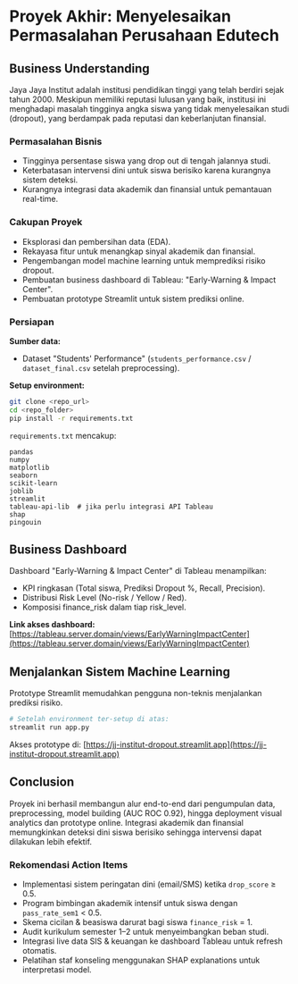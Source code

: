 # Proyek Akhir: Menyelesaikan Permasalahan Perusahaan Edutech

## Business Understanding

Jaya Jaya Institut adalah institusi pendidikan tinggi yang telah berdiri sejak tahun 2000. Meskipun memiliki reputasi lulusan yang baik, institusi ini menghadapi masalah tingginya angka siswa yang tidak menyelesaikan studi (dropout), yang berdampak pada reputasi dan keberlanjutan finansial.

### Permasalahan Bisnis

* Tingginya persentase siswa yang drop out di tengah jalannya studi.
* Keterbatasan intervensi dini untuk siswa berisiko karena kurangnya sistem deteksi.
* Kurangnya integrasi data akademik dan finansial untuk pemantauan real-time.

### Cakupan Proyek

* Eksplorasi dan pembersihan data (EDA).
* Rekayasa fitur untuk menangkap sinyal akademik dan finansial.
* Pengembangan model machine learning untuk memprediksi risiko dropout.
* Pembuatan business dashboard di Tableau: "Early-Warning & Impact Center".
* Pembuatan prototype Streamlit untuk sistem prediksi online.

### Persiapan

**Sumber data:**

* Dataset "Students' Performance" (`students_performance.csv` / `dataset_final.csv` setelah preprocessing).

**Setup environment:**

```bash
git clone <repo_url>
cd <repo_folder>
pip install -r requirements.txt
```

`requirements.txt` mencakup:

```
pandas
numpy
matplotlib
seaborn
scikit-learn
joblib
streamlit
tableau-api-lib  # jika perlu integrasi API Tableau
shap
pingouin
```

## Business Dashboard

Dashboard "Early-Warning & Impact Center" di Tableau menampilkan:

* KPI ringkasan (Total siswa, Prediksi Dropout %, Recall, Precision).
* Distribusi Risk Level (No-risk / Yellow / Red).
* Komposisi finance\_risk dalam tiap risk\_level.

**Link akses dashboard:**
[https://tableau.server.domain/views/EarlyWarningImpactCenter](https://tableau.server.domain/views/EarlyWarningImpactCenter)

## Menjalankan Sistem Machine Learning

Prototype Streamlit memudahkan pengguna non-teknis menjalankan prediksi risiko.

```bash
# Setelah environment ter-setup di atas:
streamlit run app.py
```

Akses prototype di:
[https://jj-institut-dropout.streamlit.app](https://jj-institut-dropout.streamlit.app)

## Conclusion

Proyek ini berhasil membangun alur end-to-end dari pengumpulan data, preprocessing, model building (AUC ROC 0.92), hingga deployment visual analytics dan prototype online. Integrasi akademik dan finansial memungkinkan deteksi dini siswa berisiko sehingga intervensi dapat dilakukan lebih efektif.

### Rekomendasi Action Items

* Implementasi sistem peringatan dini (email/SMS) ketika `drop_score` ≥ 0.5.
* Program bimbingan akademik intensif untuk siswa dengan `pass_rate_sem1` < 0.5.
* Skema cicilan & beasiswa darurat bagi siswa `finance_risk` = 1.
* Audit kurikulum semester 1–2 untuk menyeimbangkan beban studi.
* Integrasi live data SIS & keuangan ke dashboard Tableau untuk refresh otomatis.
* Pelatihan staf konseling menggunakan SHAP explanations untuk interpretasi model.

